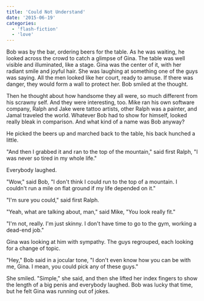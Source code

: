 ```yaml
---
title: 'Could Not Understand'
date: '2015-06-19'
categories:
  - 'flash-fiction'
  - 'love'
---
```


Bob was by the bar, ordering beers for the table. As he was waiting, he looked
across the crowd to catch a glimpse of Gina. The table was well visible and
illuminated, like a stage. Gina was the center of it, with her radiant smile and
joyful hair. She was laughing at something one of the guys was saying. All the
men looked like her court, ready to amuse. If there was danger, they would form
a wall to protect her. Bob smiled at the thought.

<!-- truncate -->

Then he thought about how handsome they all were, so much different from his
scrawny self. And they were interesting, too. Mike ran his own software company,
Ralph and Jake were tattoo artists, other Ralph was a painter, and Jamal
traveled the world. Whatever Bob had to show for himself, looked really bleak in
comparison. And what kind of a name was Bob anyway?

He picked the beers up and marched back to the table, his back hunched a little.

"And then I grabbed it and ran to the top of the mountain," said first Ralph, "I
was never so tired in my whole life."

Everybody laughed.

"Wow," said Bob, "I don't think I could run to the top of a mountain. I couldn't
run a mile on flat ground if my life depended on it."

"I'm sure you could," said first Ralph.

"Yeah, what are talking about, man," said Mike, "You look really fit."

"I'm not, really. I'm just skinny. I don't have time to go to the gym, working a
dead-end job."

Gina was looking at him with sympathy. The guys regrouped, each looking for a
change of topic.

"Hey," Bob said in a jocular tone, "I don't even know how you can be with me,
Gina. I mean, you could pick any of these guys."

She smiled. "Simple," she said, and then she lifted her index fingers to show
the length of a big penis and everybody laughed. Bob was lucky that time, but he
felt Gina was running out of jokes.
